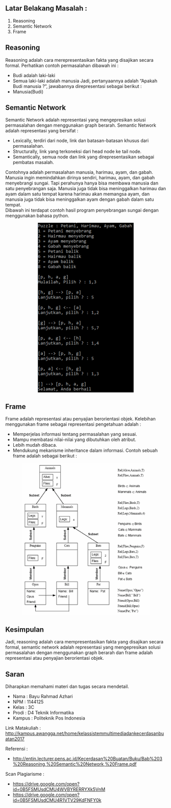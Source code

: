 ## Latar Belakang Masalah :
1. Reasoning
2. Semantic Network
3. Frame

## Reasoning
Reasoning adalah cara merepresentasikan fakta yang disajikan secara formal. Perhatikan contoh permasalahan dibawah ini :
* Budi adalah laki-laki
* Semua laki-laki adalah manusia
Jadi, pertanyaannya adalah “Apakah Budi manusia ?”, jawabannya direpresentasi sebagai berikut :
* Manusia(Budi)

## Semantic Network
Semantic Network adalah representasi yang mengepresikan solusi permasalahan dengan menggunakan graph berarah. Semantic Network adalah representasi yang bersifat :
* Lexically, terdiri dari node, link dan batasan-batasan khusus dari permasalahan.
* Structurally, link yang terkoneksi dari head node ke tail node.
* Semantically, semua node dan link yang direpresentasikan sebagai pembatas masalah.

Contohnya adalah permasalahan manusia, harimau, ayam, dan gabah. Manusia ingin memindahkan dirinya sendiri, harimau, ayam, dan gabah menyebrangi sungai. Tapi perahunya hanya bisa membawa manusia dan satu penyebrangan saja. Manusia juga tidak bisa meninggalkan harimau dan ayam dalam satu tempat karena harimau akan memangsa ayam, dan manusia juga tidak bisa meninggalkan ayam dengan gabah dalam satu tempat.<br>
Dibawah ini terdapat contoh hasil program penyebrangan sungai dengan menggunakan bahasa python.
<p align ="center">
<img src="../../img/tugas3.PNG" width="300px">
</p>

## Frame
Frame adalah representasi atau penyajian berorientasi objek. Kelebihan menggunakan frame sebagai representasi pengetahuan adalah :
* Memperjelas informasi tentang permasalahan yang sesuai.
* Mampu membatasi nilai-nilai yang dibutuhkan oleh atribut.
* Lebih mudah dibaca.
* Mendukung mekanisme inheritance dalam informasi.
Contoh sebuah frame adalah sebagai berikut :
<p align ="center">
<img src="../../img/contoh_frame.PNG" width="400px">
</p>

## Kesimpulan
Jadi, reasoning adalah cara mempresentasikan fakta yang disajikan secara formal, semantic network adalah representasi yang mengepresikan solusi permasalahan dengan menggunakan graph berarah dan frame adalah representasi atau penyajian berorientasi objek.

## Saran
Diharapkan memahami materi dan tugas secara mendetail.
<br>
* Nama : Bayu Rahmad Azhari
* NPM : 1144125
* Kelas : 3C
* Prodi : D4 Teknik Informatika
* Kampus : Politeknik Pos Indonesia

Link Matakuliah : http://kampus.awangga.net/home/kelassistemmultimediadankecerdasanbuatan2017

Referensi :
* http://entin.lecturer.pens.ac.id/Kecerdasan%20Buatan/Buku/Bab%203%20Reasoning,%20Semantic%20Network,%20Frame.pdf 

Scan Plagiarisme :
* https://drive.google.com/open?id=0B5FSMUsdCMU4WVBYRERRYXk5VnM
* https://drive.google.com/open?id=0B5FSMUsdCMU4R1VTV29KdFNFY0k 
